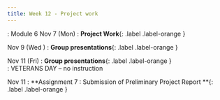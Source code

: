 ```yaml
---
title: Week 12 - Project work
---
```

: Module 6 
Nov 7 (Mon)
: **Project Work**{: .label .label-orange } 

Nov 9 (Wed )
: **Group presentations**{: .label .label-orange }

Nov 11 (Fri)
: **Group presentations**{: .label .label-orange }    
: VETERANS DAY – no instruction 

Nov 11 
: **Assignment 7 : Submission of Preliminary Project Report **{: .label .label-orange }